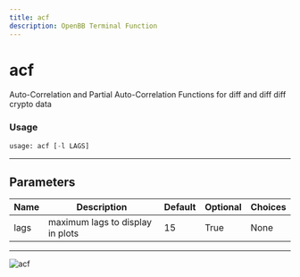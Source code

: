 ```yaml
---
title: acf
description: OpenBB Terminal Function
---
```


# acf

Auto-Correlation and Partial Auto-Correlation Functions for diff and diff diff crypto data

### Usage 
```python
usage: acf [-l LAGS]
```

---
## Parameters

| Name | Description | Default | Optional | Choices |
| ---- | ----------- | ------- | -------- | ------- |
| lags | maximum lags to display in plots | 15 | True | None |


---
![acf](https://user-images.githubusercontent.com/46355364/154305242-176c3ba1-ebfc-43e7-a027-46251fb02463.png)


